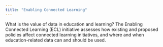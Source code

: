 ```yaml
---
title: "Enabling Connected Learning"
---
```


What is the value of data in education and learning? The Enabling Connected Learning (ECL) initiative assesses how existing and proposed policies affect connected learning initiatives, and where and when education-related data can and should be used.

